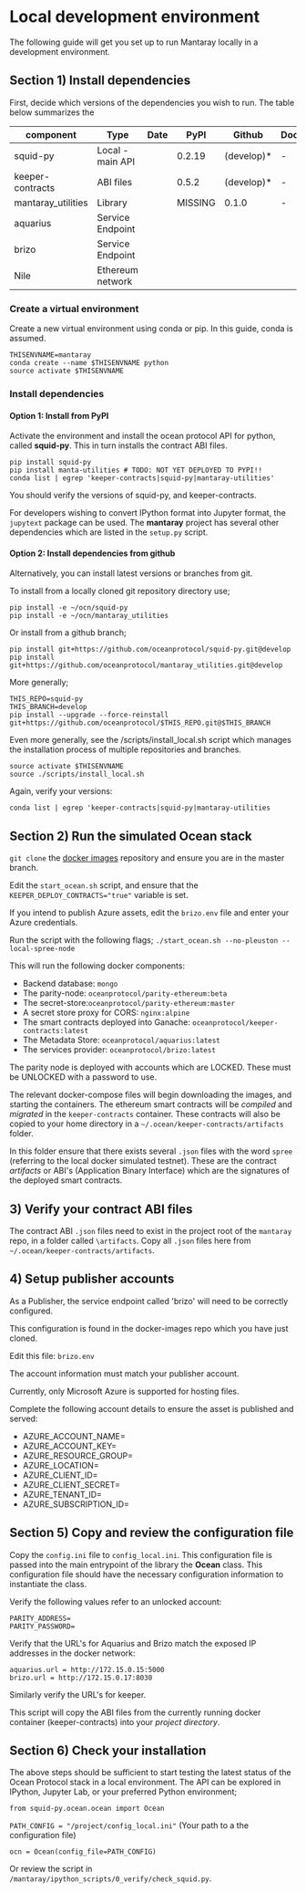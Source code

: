 # Local development environment

The following guide will get you set up to run Mantaray locally in a development environment. 

## Section 1) Install dependencies 

First, decide which versions of the dependencies you wish to run. The table below summarizes the 

| component          | Type             | Date | PyPI    | Github     | Dockerhub | Kubernetes |
| ------------------ | ---------------- | ---- | ------- | ---------- | --------- | ---------- |
| squid-py           | Local -main API  |      | 0.2.19  | (develop)* | -         | -          |
| keeper-contracts   | ABI files        |      | 0.5.2   | (develop)* | -         | -          |
| mantaray_utilities | Library          |      | MISSING | 0.1.0      | -         | -          |
| aquarius           | Service Endpoint |      |         |            |           |            |
| brizo              | Service Endpoint |      |         |            |           |            |
| Nile               | Ethereum network |      |         |            |           |            |

### Create a virtual environment

Create a new virtual environment using conda or pip. In this guide, conda is assumed. 

```
THISENVNAME=mantaray
conda create --name $THISENVNAME python
source activate $THISENVNAME
```

### Install dependencies 

#### Option 1: Install from PyPI

Activate the environment and install the ocean protocol API for python, called **squid-py**. This in turn installs the contract ABI files. 

```
pip install squid-py
pip install manta-utilities # TODO: NOT YET DEPLOYED TO PYPI!!
conda list | egrep 'keeper-contracts|squid-py|mantaray-utilities'
```

You should verify the versions of squid-py, and keeper-contracts. 

For developers wishing to convert IPython format into Jupyter format, the `jupytext` package can be used. The **mantaray** project has several other dependencies which are listed in the `setup.py` script.

#### Option 2: Install dependencies from github

Alternatively, you can install latest versions or branches from git. 

To install from a locally cloned git repository directory use;

```
pip install -e ~/ocn/squid-py
pip install -e ~/ocn/mantaray_utilities
```

Or install from a github branch;
```
pip install git+https://github.com/oceanprotocol/squid-py.git@develop
pip install git+https://github.com/oceanprotocol/mantaray_utilities.git@develop
```

More generally;
```
THIS_REPO=squid-py
THIS_BRANCH=develop
pip install --upgrade --force-reinstall git+https://github.com/oceanprotocol/$THIS_REPO.git@$THIS_BRANCH
```

Even more generally, see the /scripts/install_local.sh script which manages the installation process of multiple repositories and branches. 
```
source activate $THISENVNAME
source ./scripts/install_local.sh
```

Again, verify your versions: 

```
conda list | egrep 'keeper-contracts|squid-py|mantaray-utilities
```

## Section 2) Run the simulated Ocean stack

`git clone` the [docker images](https://github.com/oceanprotocol/barge) repository and ensure you are in the master branch. 

Edit the `start_ocean.sh` script, and ensure that the `KEEPER_DEPLOY_CONTRACTS="true"`  variable is set. 

If you intend to publish Azure assets, edit the `brizo.env` file and enter your Azure credentials. 

Run the script with the following flags; `./start_ocean.sh --no-pleuston --local-spree-node`

This will run the following docker components:

- Backend database: `mongo`
- The parity-node: `oceanprotocol/parity-ethereum:beta`
- The secret-store:`oceanprotocol/parity-ethereum:master`
- A secret store proxy for CORS: `nginx:alpine` 
- The smart contracts deployed into Ganache: `oceanprotocol/keeper-contracts:latest`
- The Metadata Store: `oceanprotocol/aquarius:latest`
- The services provider: `oceanprotocol/brizo:latest`

The parity node is deployed with accounts which are LOCKED. These must be UNLOCKED with a password to use. 

The relevant docker-compose files will begin downloading the images, and starting the containers. The ethereum smart contracts will be *compiled* and *migrated* in the `keeper-contracts` container. These contracts will also be copied to your home directory in a `~/.ocean/keeper-contracts/artifacts` folder. 

In this folder ensure that there exists several `.json` files with the word `spree` (referring to the local docker simulated testnet). These are the contract *artifacts* or ABI's (Application Binary Interface) which are the signatures of the deployed smart contracts. 

## 3) Verify your contract ABI files

The contract ABI `.json` files need to exist in the project root of the `mantaray` repo, in a folder called `\artifacts`. Copy all `.json`  files here from `~/.ocean/keeper-contracts/artifacts`. 

## 4) Setup publisher accounts 

As a Publisher, the service endpoint called 'brizo' will need to be correctly configured. 

This configuration is found in the docker-images repo which you have just cloned. 

Edit this file: `brizo.env`

The account information must match your publisher account. 

Currently, only Microsoft Azure is supported for hosting files. 

Complete the following account details to ensure the asset is published and served: 

- AZURE_ACCOUNT_NAME=
- AZURE_ACCOUNT_KEY=
- AZURE_RESOURCE_GROUP=
- AZURE_LOCATION=
- AZURE_CLIENT_ID=
- AZURE_CLIENT_SECRET=
- AZURE_TENANT_ID=
- AZURE_SUBSCRIPTION_ID=

## Section 5) Copy and review the configuration file

Copy the `config.ini` file to `config_local.ini`. This configuration file is passed into the main entrypoint of the library
the **Ocean** class. This configuration file should have the necessary configuration information to instantiate the class. 

Verify the following values refer to an unlocked account: 

```PARITY_ADDRESS=
PARITY_ADDRESS=
PARITY_PASSWORD=
```

Verify that the URL's for Aquarius and Brizo match the exposed IP addresses in the docker network: 

```
aquarius.url = http://172.15.0.15:5000
brizo.url = http://172.15.0.17:8030
```

Similarly verify the URL's for keeper. 

This script will copy the ABI  files from the currently running 
docker container (keeper-contracts) into your *project directory*. 

## Section 6) Check your installation

The above steps should be sufficient to start testing the latest status of the Ocean Protocol stack in a local environment. 
The API can be explored in IPython, Jupyter Lab, or your preferred Python environment;

`from squid-py.ocean.ocean import Ocean`

`PATH_CONFIG = "/project/config_local.ini"` (Your path to a the configuration file)

`ocn = Ocean(config_file=PATH_CONFIG)`

Or review the script in `/mantaray/ipython_scripts/0_verify/check_squid.py`. 

